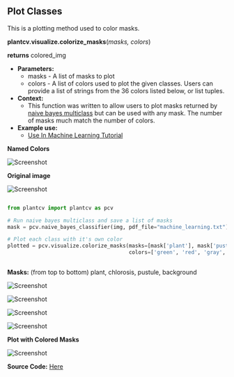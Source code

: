 ## Plot Classes 

This is a plotting method used to color masks.

**plantcv.visualize.colorize_masks**(*masks, colors*)

**returns** colored_img

- **Parameters:**
    - masks - A list of masks to plot
    - colors - A list of colors used to plot the given classes. Users can provide a list of strings from the 36 colors listed below, or list tuples.
- **Context:**
    - This function was written to allow users to plot masks returned by [naive bayes multiclass](naive_bayes_multiclass.md) but can be used with any mask. 
    The number of masks much match the number of colors. 
- **Example use:**
    - [Use In Machine Learning Tutorial](tutorials/machine_learning_tutorial.md)

**Named Colors**

![Screenshot](img/documentation_images/colorize_masks/available_colors.jpg)

**Original image**

![Screenshot](img/tutorial_images/machine_learning/color_image.jpg) 

```python

from plantcv import plantcv as pcv

# Run naive bayes multiclass and save a list of masks 
mask = pcv.naive_bayes_classifier(img, pdf_file="machine_learning.txt")

# Plot each class with it's own color 
plotted = pcv.visualize.colorize_masks(masks=[mask['plant'], mask['pustule'], mask['background'], mask['chlorosis']], 
                                       colors=['green', 'red', 'gray', 'gold'])
                                       
```

**Masks:** (from top to bottom) plant, chlorosis, pustule, background

![Screenshot](img/documentation_images/colorize_masks/plant.jpg)

![Screenshot](img/documentation_images/colorize_masks/chlorosis.jpg)

![Screenshot](img/documentation_images/colorize_masks/pustule.jpg)

![Screenshot](img/documentation_images/colorize_masks/background.jpg)


**Plot with Colored Masks**

![Screenshot](img/documentation_images/colorize_masks/colored_classes.jpg)

**Source Code:** [Here](https://github.com/danforthcenter/plantcv/blob/master/plantcv/plantcv/visualize/colorize_masks.py)
